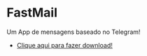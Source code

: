 # FastMail
Um App de mensagens baseado no Telegram!
- [Clique aqui para fazer download!](https://github.com/Dsa-Software/FastMail/raw/main/_Dsa_FastMail_12427388.apk)
